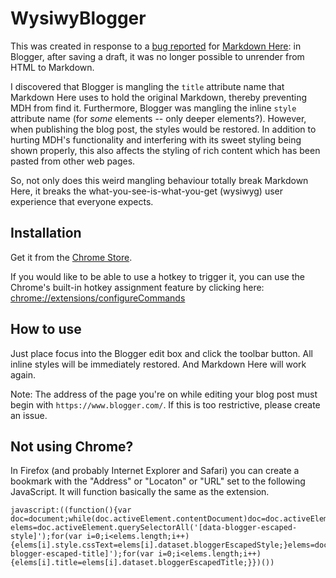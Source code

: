 WysiwyBlogger
=============

This was created in response to a [bug reported](https://groups.google.com/forum/#!topic/markdown-here/R74jF9bce3w) 
for [Markdown Here](http://markdown-here.com): in Blogger, after saving a draft,
it was no longer possible to unrender from HTML to Markdown.

I discovered that Blogger is mangling the `title` attribute name that Markdown Here
uses to hold the original Markdown, thereby preventing MDH from find it. Furthermore,
Blogger was mangling the inline `style` attribute name (for *some* elements -- 
only deeper elements?). However, when publishing the blog post, the styles would
be restored. In addition to hurting MDH's functionality and interfering with its
sweet styling being shown properly, this also affects the styling of rich content
which has been pasted from other web pages.

So, not only does this weird mangling behaviour totally break Markdown Here, it
breaks the what-you-see-is-what-you-get (wysiwyg) user experience that everyone
expects.

## Installation

Get it from the [Chrome Store](https://chrome.google.com/webstore/detail/wysiwyblogger/apdeenjcfcccaoaeccbbnaiofikcpeic).

If you would like to be able to use a hotkey to trigger it, you can use the Chrome's
built-in hotkey assignment feature by clicking here:  
[chrome://extensions/configureCommands](chrome://extensions/configureCommands)

## How to use

Just place focus into the Blogger edit box and click the toolbar button. All 
inline styles will be immediately restored. And Markdown Here will work again.

Note: The address of the page you're on while editing your blog post must begin
with `https://www.blogger.com/`. If this is too restrictive, please create an issue.

## Not using Chrome?

In Firefox (and probably Internet Explorer and Safari) you can create a bookmark
with the "Address" or "Locaton" or "URL" set to the following JavaScript. It will
function basically the same as the extension.

```
javascript:((function(){var doc=document;while(doc.activeElement.contentDocument)doc=doc.activeElement.contentDocument;var elems=doc.activeElement.querySelectorAll('[data-blogger-escaped-style]');for(var i=0;i<elems.length;i++){elems[i].style.cssText=elems[i].dataset.bloggerEscapedStyle;}elems=doc.activeElement.querySelectorAll('[data-blogger-escaped-title]');for(var i=0;i<elems.length;i++){elems[i].title=elems[i].dataset.bloggerEscapedTitle;}})())
```
